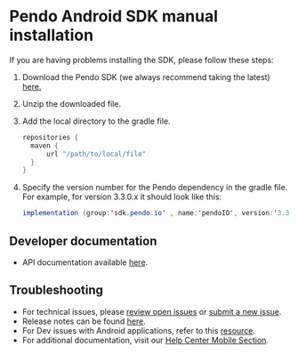 # Pendo Android SDK manual installation

If you are having problems installing the SDK, please follow these steps:

1. Download the Pendo SDK (we always recommend taking the latest) <a href="https://pendo.jfrog.io/ui/native/androidx-release/manual/" target="_blank">here.</a>

2. Unzip the downloaded file.

3. Add the local directory to the gradle file.

    ```java
    repositories {
      maven {
          url "/path/to/local/file"
      }
    } 
    ```

4. Specify the version number for the Pendo dependency in the gradle file. <br>For example, for version 3.3.0.x it should look like this: 

    ```java
    implementation (group:'sdk.pendo.io' , name:'pendoIO', version:'3.3.0.x', changing:true)
    ```

## Developer documentation

- API documentation available [here](/api-documentation/native-android-apis.md).


## Troubleshooting

- For technical issues, please [review open issues](https://github.com/pendo-io/pendo-mobile-sdk/issues) or [submit a new issue](https://github.com/pendo-io/pendo-mobile-sdk/issues).
- Release notes can be found [here](https://developers.pendo.io/category/mobile-sdk/).
- For Dev issues with Android applications, refer to this [resource](https://developer.android.com/studio/build/multidex).
- For additional documentation, visit our [Help Center Mobile Section](https://support.pendo.io/hc/en-us/categories/23324531103771-Mobile-implementation).
